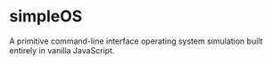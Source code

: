 # simpleOS
A primitive command-line interface operating system simulation built entirely in vanilla JavaScript.
